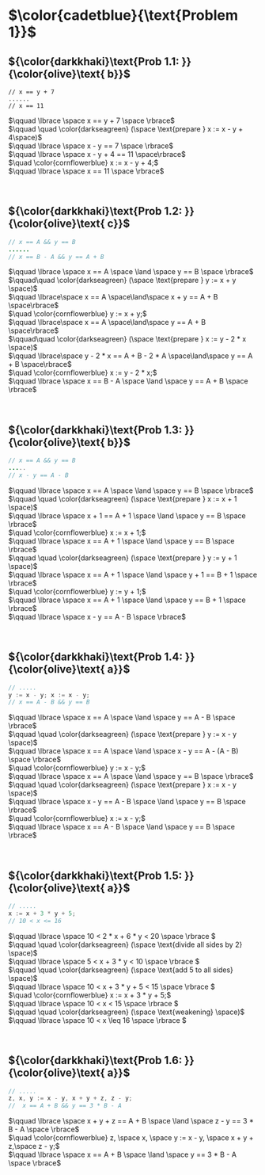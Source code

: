 # $\color{cadetblue}{\text{Problem 1}}$

## ${\color{darkkhaki}\text{Prob 1.1: }}{\color{olive}\text{ b}}$

```dafny
// x == y + 7  
......
// x == 11  
```

$\qquad \lbrace \space x == y + 7 \space \rbrace$  
$\qquad \quad \color{darkseagreen} (\space \text{prepare } x := x - y + 4\space)$  
$\qquad \lbrace \space x - y == 7 \space \rbrace$  
$\qquad \lbrace \space x - y + 4 == 11 \space\rbrace$  
$\quad \color{cornflowerblue} x := x - y + 4;$  
$\qquad \lbrace \space x == 11 \space \rbrace$  

&nbsp;

## ${\color{darkkhaki}\text{Prob 1.2: }}{\color{olive}\text{ c}}$

```java
// x == A && y == B 
......
// x == B - A && y == A + B 
```

$\qquad \lbrace \space x == A \space \land \space y == B \space \rbrace$  
$\qquad\quad \color{darkseagreen} (\space \text{prepare } y := x + y \space)$  
$\qquad \lbrace\space x == A \space\land\space x + y == A + B \space\rbrace$  
$\quad \color{cornflowerblue} y := x + y;$  
$\qquad \lbrace\space x == A \space\land\space y == A + B \space\rbrace$  
$\qquad\quad \color{darkseagreen} (\space \text{prepare } x := y - 2 * x \space)$  
$\qquad \lbrace\space y - 2 * x == A + B - 2 * A \space\land\space y == A + B \space\rbrace$  
$\quad \color{cornflowerblue} x := y - 2 * x;$  
$\qquad \lbrace \space x == B - A \space \land \space y == A + B \space \rbrace$  

&nbsp;

## ${\color{darkkhaki}\text{Prob 1.3: }}{\color{olive}\text{ b}}$

```java
// x == A && y == B 
.....
// x - y == A - B 
```

$\qquad \lbrace \space x == A \space \land \space y == B \space \rbrace$  
$\qquad \quad \color{darkseagreen} (\space \text{prepare } x := x + 1 \space)$  
$\qquad \lbrace \space x + 1 == A + 1 \space \land \space y == B \space \rbrace$  
$\quad \color{cornflowerblue} x := x + 1;$  
$\qquad \lbrace \space x == A + 1 \space \land \space y == B \space \rbrace$  
$\qquad \quad \color{darkseagreen} (\space \text{prepare } y := y + 1 \space)$  
$\qquad \lbrace \space x == A + 1 \space \land \space y + 1 == B + 1 \space \rbrace$  
$\quad \color{cornflowerblue} y := y + 1;$  
$\qquad \lbrace \space x == A + 1 \space \land \space y == B + 1 \space \rbrace$  
$\qquad \lbrace \space x - y == A - B \space \rbrace$  

&nbsp;

## ${\color{darkkhaki}\text{Prob 1.4: }}{\color{olive}\text{ a}}$

```java
// .....
y := x - y; x := x - y;
// x == A - B && y == B
```

$\qquad \lbrace \space x == A \space \land \space y == A - B \space \rbrace$  
$\qquad \quad \color{darkseagreen} (\space \text{prepare } y := x - y \space)$  
$\qquad \lbrace \space x == A \space \land \space x - y == A - (A - B) \space \rbrace$  
$\quad \color{cornflowerblue} y := x - y;$  
$\qquad \lbrace \space x == A \space \land \space y == B \space \rbrace$  
$\qquad \quad \color{darkseagreen} (\space \text{prepare } x := x - y \space)$  
$\qquad \lbrace \space x - y == A - B \space \land \space  y == B \space \rbrace$  
$\quad \color{cornflowerblue} x := x - y;$  
$\qquad \lbrace \space x == A - B \space \land \space y == B \space \rbrace$  

&nbsp;

## ${\color{darkkhaki}\text{Prob 1.5: }}{\color{olive}\text{ a}}$

```java
// .....
x := x + 3 * y + 5;
// 10 < x <= 16
```

$\qquad \lbrace \space 10 < 2 * x + 6 * y < 20 \space \rbrace $  
$\qquad \quad \color{darkseagreen} (\space \text{divide all sides by 2} \space)$  
$\qquad \lbrace \space 5 < x + 3 * y < 10 \space \rbrace $  
$\qquad \quad \color{darkseagreen} (\space \text{add 5 to all sides} \space)$  
$\qquad \lbrace \space 10 < x + 3 * y + 5 < 15 \space \rbrace $  
$\quad \color{cornflowerblue} x := x + 3 * y + 5;$  
$\qquad \lbrace \space 10 < x < 15 \space \rbrace $  
$\qquad \quad \color{darkseagreen} (\space \text{weakening} \space)$  
$\qquad \lbrace \space 10 < x \leq 16 \space \rbrace $  

&nbsp;

## ${\color{darkkhaki}\text{Prob 1.6: }}{\color{olive}\text{ a}}$

```java
// .....
z, x, y := x - y, x + y + z, z - y; 
//  x == A + B && y == 3 * B - A
```

$\qquad \lbrace \space  x + y + z == A + B \space \land \space z - y == 3 * B - A \space \rbrace$  
$\quad \color{cornflowerblue} z, \space x, \space y := x - y, \space x + y + z,\space z - y;$  
$\qquad \lbrace \space x == A + B \space \land \space y == 3 * B - A \space \rbrace$  

